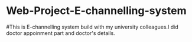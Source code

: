 # Web-Project-E-channelling-system
#This is E-channelling system build with my university colleagues.I did doctor appoinment part and doctor's details.
